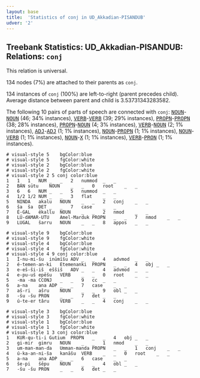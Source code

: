 ```yaml
---
layout: base
title:  'Statistics of conj in UD_Akkadian-PISANDUB'
udver: '2'
---
```


## Treebank Statistics: UD_Akkadian-PISANDUB: Relations: `conj`

This relation is universal.

134 nodes (7%) are attached to their parents as `conj`.

134 instances of `conj` (100%) are left-to-right (parent precedes child).
Average distance between parent and child is 3.53731343283582.

The following 10 pairs of parts of speech are connected with `conj`: <tt><a href="akk_pisandub-pos-NOUN.html">NOUN</a></tt>-<tt><a href="akk_pisandub-pos-NOUN.html">NOUN</a></tt> (46; 34% instances), <tt><a href="akk_pisandub-pos-VERB.html">VERB</a></tt>-<tt><a href="akk_pisandub-pos-VERB.html">VERB</a></tt> (39; 29% instances), <tt><a href="akk_pisandub-pos-PROPN.html">PROPN</a></tt>-<tt><a href="akk_pisandub-pos-PROPN.html">PROPN</a></tt> (38; 28% instances), <tt><a href="akk_pisandub-pos-PROPN.html">PROPN</a></tt>-<tt><a href="akk_pisandub-pos-NOUN.html">NOUN</a></tt> (4; 3% instances), <tt><a href="akk_pisandub-pos-VERB.html">VERB</a></tt>-<tt><a href="akk_pisandub-pos-NOUN.html">NOUN</a></tt> (2; 1% instances), <tt><a href="akk_pisandub-pos-ADJ.html">ADJ</a></tt>-<tt><a href="akk_pisandub-pos-ADJ.html">ADJ</a></tt> (1; 1% instances), <tt><a href="akk_pisandub-pos-NOUN.html">NOUN</a></tt>-<tt><a href="akk_pisandub-pos-PROPN.html">PROPN</a></tt> (1; 1% instances), <tt><a href="akk_pisandub-pos-NOUN.html">NOUN</a></tt>-<tt><a href="akk_pisandub-pos-VERB.html">VERB</a></tt> (1; 1% instances), <tt><a href="akk_pisandub-pos-NOUN.html">NOUN</a></tt>-<tt><a href="akk_pisandub-pos-X.html">X</a></tt> (1; 1% instances), <tt><a href="akk_pisandub-pos-VERB.html">VERB</a></tt>-<tt><a href="akk_pisandub-pos-PRON.html">PRON</a></tt> (1; 1% instances).


~~~ conllu
# visual-style 5	bgColor:blue
# visual-style 5	fgColor:white
# visual-style 2	bgColor:blue
# visual-style 2	fgColor:white
# visual-style 2 5 conj	color:blue
1	1	1	NUM	_	_	2	nummod	_	_
2	BÁN	sūtu	NOUN	_	_	0	root	_	_
3	6	6	NUM	_	_	5	nummod	_	_
4	1/2	1/2	NUM	_	_	3	flat	_	_
5	NINDA	akalu	NOUN	_	_	2	conj	_	_
6	ša	ša	DET	_	_	7	case	_	_
7	É-GAL	ēkallu	NOUN	_	_	2	nmod	_	_
8	LÚ-dAMAR-UTU	Amel-Marduk	PROPN	_	_	7	nmod	_	_
9	LUGAL	šarru	NOUN	_	_	8	appos	_	_

~~~


~~~ conllu
# visual-style 9	bgColor:blue
# visual-style 9	fgColor:white
# visual-style 4	bgColor:blue
# visual-style 4	fgColor:white
# visual-style 4 9 conj	color:blue
1	Ì-nu-mi-šu	inūmīšu	ADV	_	_	4	advmod	_	_
2	é-temen-an-ki	Etemenanki	PROPN	_	_	4	obj	_	_
3	e-eš-ši-iš	eššiš	ADV	_	_	4	advmod	_	_
4	e-pu-uš	epēšu	VERB	_	_	0	root	_	_
5	-ma	-ma	CCONJ	_	_	9	cc	_	_
6	a-na	ana	ADP	_	_	7	case	_	_
7	aš-ri	ašru	NOUN	_	_	9	obl	_	_
8	-šu	-šu	PRON	_	_	7	det	_	_
9	ú-te-er	târu	VERB	_	_	4	conj	_	_

~~~


~~~ conllu
# visual-style 3	bgColor:blue
# visual-style 3	fgColor:white
# visual-style 1	bgColor:blue
# visual-style 1	fgColor:white
# visual-style 1 3 conj	color:blue
1	KUR-qu-ti-i	Gutium	PROPN	_	_	4	obj	_	_
2	gi-mir	gimru	NOUN	_	_	1	nmod	_	_
3	um-man-man-da	Umman-manda	PROPN	_	_	1	conj	_	_
4	ú-ka-an-ni-ša	kanāšu	VERB	_	_	0	root	_	_
5	a-na	ana	ADP	_	_	6	case	_	_
6	še-pi	šēpu	NOUN	_	_	4	obl	_	_
7	-šu	-šu	PRON	_	_	6	det	_	_

~~~


